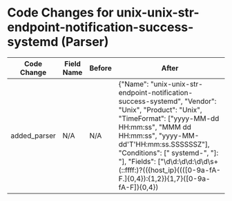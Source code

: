 # Code Changes for unix-unix-str-endpoint-notification-success-systemd (Parser)

| Code Change | Field Name | Before | After |
|-------------|------------|--------|-------|
| added_parser | N/A | N/A | {"Name": "unix-unix-str-endpoint-notification-success-systemd", "Vendor": "Unix", "Product": "Unix", "TimeFormat": ["yyyy-MM-dd HH:mm:ss", "MMM dd HH:mm:ss", "yyyy-MM-dd'T'HH:mm:ss.SSSSSSZ"], "Conditions": [" systemd-", "]: "], "Fields": ["\d\d:\d\d:\d\d\s+(::ffff:)?(({host_ip}((([0-9a-fA-F.]{0,4}):{1,2}){1,7}([0-9a-fA-F]){0,4})|(((25[0-5]|(2[0-4]|1\d|[0-9]|)\d)\.?\b){4}))|(\d\S+|tag_audit_log|({host}[\w.\-]+)))\s+(\d\S+|tag_audit_log|({=host}[\w.\-]+)\s)?", "({time}\d\d\d\d-\d+-\d+T\d\d:\d\d:\d\d\.\d+[-+]\d\d:\d\d)\s+({host}[\w.\-]+)", "\d\d:\d\d:\d\d\s*({host}[\w\-.]+)(\s\w+)?\s*(systemd-)", "\ssystemd(-\w+)?\[\d+\]:\s*({additional_info}.+?)\s*$"], "ParserVersion": "v1.0.0"} |